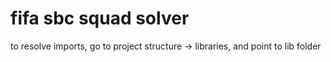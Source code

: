 # fifa sbc squad solver

to resolve imports, go to project structure -> libraries, and point to lib folder


